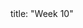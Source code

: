 <frontmatter>
title: "Week 10"
</frontmatter>

<panel header="{{glyphicon_flag}} Outcomes" popup-url="{{baseUrl}}/schedule/week10/outcomes.html" expanded no-close>
  <include src="outcomes.md#main" />
</panel>

<panel header="{{glyphicon_check}} Todo" no-close>
  <include src="todo.md" />
</panel>

<panel header=":raising_hand: Tutorial 10" no-close>
  <include src="tutorial.md" />
</panel>

<panel header="{{glyphicon_blackboard}} Lecture 10" no-close>
  <include src="lecture.md" />
</panel>
